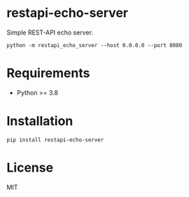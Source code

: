 # restapi-echo-server
Simple REST-API echo server.

```
python -m restapi_echo_server --host 0.0.0.0 --port 8080
```


# Requirements
- Python >= 3.8


# Installation
```
pip install restapi-echo-server
```


# License
MIT
